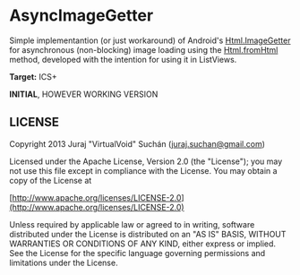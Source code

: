 AsyncImageGetter
================

Simple implementantion (or just workaround) of Android's [Html.ImageGetter](http://developer.android.com/reference/android/text/Html.ImageGetter.html) for asynchronous (non-blocking) image loading
using the [Html.fromHtml](http://developer.android.com/reference/android/text/Html.html#fromHtml%28java.lang.String,%20android.text.Html.ImageGetter,%20android.text.Html.TagHandler%29) method, developed with the intention for using it in ListViews.

**Target:** ICS+

**INITIAL**, HOWEVER WORKING VERSION


LICENSE
-------

Copyright 2013 Juraj "VirtualVoid" Suchán (juraj.suchan@gmail.com)

Licensed under the Apache License, Version 2.0 (the "License");
you may not use this file except in compliance with the License.
You may obtain a copy of the License at

[http://www.apache.org/licenses/LICENSE-2.0](http://www.apache.org/licenses/LICENSE-2.0)

Unless required by applicable law or agreed to in writing, software
distributed under the License is distributed on an "AS IS" BASIS,
WITHOUT WARRANTIES OR CONDITIONS OF ANY KIND, either express or implied.
See the License for the specific language governing permissions and
limitations under the License.
